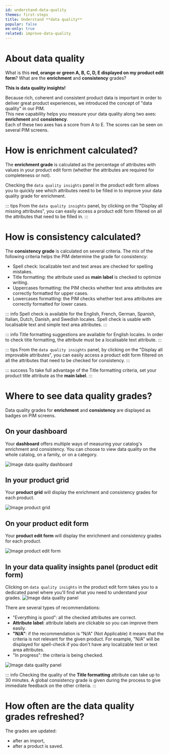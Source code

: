 ```yaml
---
id: understand-data-quality
themes: first-steps
title: Understand **data quality**
popular: false
ee-only: true
related: improve-data-quality
---
```


# About data quality
What is this **red, orange or green A, B, C, D, E displayed on my product edit form**? What are the **enrichment** and **consistency** grades?

**This is data quality insights!**

Because rich, coherent and consistent product data is important in order to deliver great product experiences, we introduced the concept of "data quality" in our PIM.  
This new capability helps you measure your data quality along two axes: **enrichment** and **consistency**.  
Each of these two axes has a score from A to E. The scores can be seen on several PIM screens.


# How is enrichment calculated?
The **enrichment grade** is calculated as the percentage of attributes with values in your product edit form (whether the attributes are required for completeness or not).

Checking the `data quality insights` panel in the product edit form allows you to quickly see which attributes need to be filled in to improve your data quality grade for enrichment.

::: tips
From the `data quality insights` panel, by clicking on the "Display all missing attributes", you can easily access a product edit form filtered on all the attributes that need to be filled in.
:::

# How is consistency calculated?

The **consistency grade** is calculated on several criteria. The mix of the following criteria helps the PIM determine the grade for consistency:
- Spell check: localizable text and text areas are checked for spelling mistakes.
- Title formatting: the attribute used as **main label** is checked to optimize writing.
- Uppercases formatting: the PIM checks whether text area attributes are correctly formatted for upper cases.
- Lowercases formatting: the PIM checks whether text area attributes are correctly formatted for lower cases.

::: info
Spell check is available for the English, French, German, Spanish, Italian, Dutch, Danish, and Swedish locales.
Spell check is usable with localisable text and simple text area attributes.
:::

::: info
Title formatting suggestions are available for English locales. In order to check title formatting, the attribute must be a localisable text attribute.
:::

::: tips
From the `data quality insights` panel, by clicking on the "Display all improvable attributes", you can easily access a product edit form filtered on all the attributes that need to be checked for consistency.
:::

::: success
To take full advantage of the Title formatting criteria, set your product title attribute as the **main label**.
:::

# Where to see data quality grades?
Data quality grades for **enrichment** and **consistency** are displayed as badges on PIM screens.

## On your dashboard
Your **dashboard** offers multiple ways of measuring your catalog's enrichment and consistency. You can choose to view data quality on the whole catalog, on a family, or on a category.

![Image data quality dashboard](../img/data-quality-dashboard.png)

## In your product grid
Your **product grid** will display the enrichment and consistency grades for each product.

![Image product grid](../img/data-quality-grid.png)

## On your product edit form
Your **product edit form** will display the enrichment and consistency grades for each product.

![Image product edit form](../img/data-quality-pef.png)


## In your data quality insights panel (product edit form)
Clicking on `data quality insights` in the product edit form takes you to a dedicated panel where you'll find what you need to understand your grades.
![Image data quality panel](../img/data-quality-panel.png)

There are several types of recommendations:
- "Everything is good": all the checked attributes are correct.
- **Attribute label**: attribute labels are clickable so you can improve them easily.
- **"N/A"**: if the recommendation is "N/A" (Not Applicable) it means that the criteria is not relevant for the given product. For example, "N/A" will be displayed for spell-check if you don't have any localizable text or text area attributes.
- "In progress": the criteria is being checked.

![Image data quality panel](../img/data-quality-panel_inprogress.png)


::: info
Checking the quality of the **Title formatting** attribute can take up to 30 minutes. A global consistency grade is given during the process to give immediate feedback on the other criteria.
:::

# How often are the data quality grades refreshed?
The grades are updated:
- after an import,
- after a product is saved.
